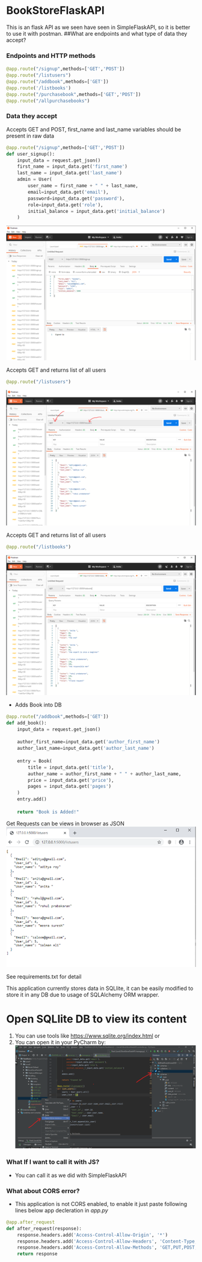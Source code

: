 # BookStoreFlaskAPI
This is an flask API as we seen have seen in SimpleFlaskAPI, so it is better to use it with postman.
##What are endpoints and what type of data they accept?
### Endpoints and HTTP methods
```python
@app.route("/signup",methods=['GET','POST'])
@app.route("/listusers")
@app.route("/addbook",methods=['GET'])
@app.route('/listbooks')
@app.route("/purchasebook",methods=['GET','POST'])
@app.route("/allpurchasebooks")
```


### Data they accept
Accepts GET and POST, first_name and last_name variables should be present in raw data
```python
@app.route("/signup",methods=['GET','POST'])
def user_signup():
    input_data = request.get_json()
    first_name = input_data.get('first_name')
    last_name = input_data.get('last_name')
    admin = User(
        user_name = first_name + " " + last_name,
        email=input_data.get('email'),
        password=input_data.get('password'),
        role=input_data.get('role'),
        initial_balance = input_data.get('initial_balance')
    )
```
 ![Result](./signup.PNG)
 
 
Accepts GET and returns list of all users
```python
@app.route("/listusers")
``` 
![Result](./listusers.png)


Accepts GET and returns list of all users
```python
@app.route("/listbooks")
``` 
![Result](./listbooks.png)

* Adds Book into DB
```python
@app.route("/addbook",methods=['GET'])
def add_book():
    input_data = request.get_json()

    author_first_name=input_data.get('author_first_name')
    author_last_name=input_data.get('author_last_name')
    
    entry = Book(
        title = input_data.get('title'),
        author_name = author_first_name + " " + author_last_name,
        price = input_data.get('price'),
        pages = input_data.get('pages')
    )
    entry.add()
    
    return "Book is Added!"
```



Get Requests can be views in browser as JSON
![Result](./get.png)
 
See requirements.txt for detail

This application currently stores data in SQLlite, it can be easily modified to store it in any DB due to usage of SQLAlchemy ORM wrapper.
# Open SQLlite DB to view its content
1. You can use tools like https://www.sqlite.org/index.html or
2. You can open it in your PyCharm by:
![Open DB](./SQLlite.png)



### What If I want to call it with JS?
* You can call it as we did with SimpleFlaskAPI

### What about CORS error?
* This application is not CORS enabled, to enable it just paste following lines below app decleration in _app.py_
```python
@app.after_request
def after_request(response):
    response.headers.add('Access-Control-Allow-Origin', '*')
    response.headers.add('Access-Control-Allow-Headers', 'Content-Type,Authorization')
    response.headers.add('Access-Control-Allow-Methods', 'GET,PUT,POST,DELETE')
    return response
```
 
